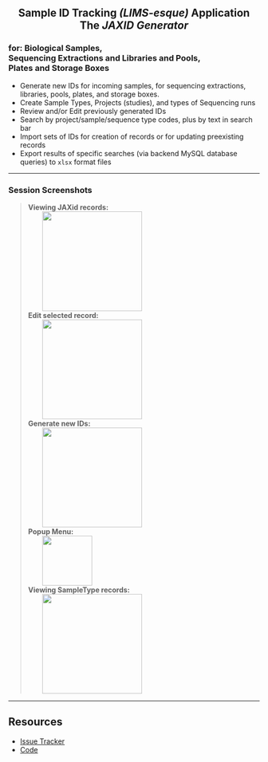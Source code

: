 <script src="https://cdnjs.cloudflare.com/ajax/libs/font-awesome/5.14.0/js/all.min.js"></script>
<h2 align='center'>
<i class="fas fa-microscope fa-sm fa-flip-horizontal" style="color:DarkCyan;"></i>
Sample ID Tracking <em>(LIMS-esque)</em> Application
<i class="fas fa-microscope fa-sm" style="color:DarkCyan;"></i>
<br/>
The <em>JAXID Generator</em>
</h2>

### for: Biological Samples,<br/>Sequencing Extractions and Libraries and Pools,<br/>Plates and Storage Boxes

 - Generate new IDs for incoming samples, for sequencing extractions, libraries,
    pools, plates, and storage boxes.
 - Create Sample Types, Projects (studies), and types of Sequencing runs
 - Review and/or Edit previously generated IDs
 - Search by project/sample/sequence type codes, plus by text in search bar
 - Import sets of IDs for creation of records or for updating preexisting records
 - Export results of specific searches (via backend MySQL database queries) to 
	`xlsx` format files

---

### Session Screenshots

> **Viewing JAXid records:** <br/>
><img style='vertical-align:middle; position:relative; left:2em;' height="200" 
  src="https://github.com/cometsong/jaxid_generator/raw/devel/static/screenshots/View_List_JAXids.png"><br/>
> **Edit selected record:** <br/>
><img style='vertical-align:middle; position:relative; left:2em;' height="200" 
  src="https://github.com/cometsong/jaxid_generator/raw/devel/static/screenshots/Edit_JAXid_record.png"><br/>
> **Generate new IDs:** <br/>
><img style='vertical-align:middle; position:relative; left:2em;' height="200" 
  src="https://github.com/cometsong/jaxid_generator/raw/devel/static/screenshots/Generate_new_JAXids.png"><br/>
> **Popup Menu:** <br/>
><img style='vertical-align:middle; position:relative; left:2em;' height="100" 
  src="https://github.com/cometsong/jaxid_generator/raw/devel/static/screenshots/Popup_Menu_sidebar.png"><br/>
> **Viewing SampleType records:** <br/>
><img style='vertical-align:middle; position:relative; left:2em;' height="200" 
  src="https://github.com/cometsong/jaxid_generator/raw/devel/static/screenshots/View_List_SampleTypes.png"><br/>


<!-- 
<img src="https://github.com/cometsong/jaxid_generator/raw/devel/static/screenshots/JAXid_Databrowse_index.png" height="250"><br/><img src="https://github.com/cometsong/jaxid_generator/raw/devel/static/screenshots/JAXid_Databrowse_SampleTypes.png" height="250"><br/>
-->
---

## Resources

 - [Issue Tracker](https://github.com/cometsong/jaxid_generator/issues)
 - [Code](https://github.com/cometsong/jaxid_generator)

